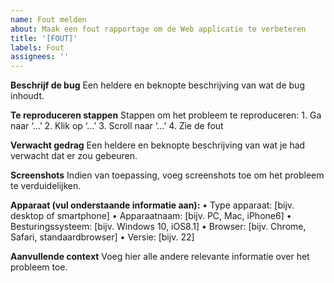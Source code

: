 ```yaml
---
name: Fout melden
about: Maak een fout rapportage om de Web applicatie te verbeteren
title: '[FOUT]'
labels: Fout
assignees: ''
---
```


**Beschrijf de bug** Een heldere en beknopte beschrijving van wat de bug inhoudt.

**Te reproduceren stappen** Stappen om het probleem te reproduceren: 1. Ga naar ‘…’ 2. Klik op
‘…’ 3. Scroll naar ‘…’ 4. Zie de fout

**Verwacht gedrag** Een heldere en beknopte beschrijving van wat je had verwacht dat er zou
gebeuren.

**Screenshots** Indien van toepassing, voeg screenshots toe om het probleem te verduidelijken.

**Apparaat (vul onderstaande informatie aan):** • Type apparaat: [bijv. desktop of smartphone] • Apparaatnaam:
[bijv. PC, Mac, iPhone6] • Besturingssysteem: [bijv. Windows 10, iOS8.1] • Browser: [bijv. Chrome,
Safari, standaardbrowser] • Versie: [bijv. 22]

**Aanvullende context** Voeg hier alle andere relevante informatie over het probleem toe.
